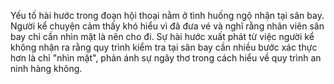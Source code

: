Yếu tố hài hước trong đoạn hội thoại nằm ở tình huống ngộ nhận tại sân bay. Người kể chuyện cảm thấy khó hiểu vì đã đưa vé và nghĩ rằng nhân viên sân bay chỉ cần nhìn mặt là nên cho đi. Sự hài hước xuất phát từ việc người kể không nhận ra rằng quy trình kiểm tra tại sân bay cần nhiều bước xác thực hơn là chỉ "nhìn mặt", phản ánh sự ngây thơ trong cách hiểu về quy trình an ninh hàng không.
